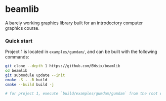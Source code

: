 # beamlib

A barely working graphics library built for an introdoctory computer graphics course.

### Quick start

Project 1 is located in `examples/gumdam/`, and can be built with the following commands:

```bash
git clone --depth 1 https://github.com/BWsix/beamlib
cd beamlib
git submodule update --init
cmake -S . -B build
cmake --build build -j

# for project 1, execute `build/examples/gumdam/gumdam` from the root directory
```


